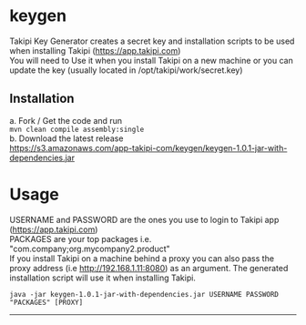 keygen
======

Takipi Key Generator creates a secret key and installation scripts to be used when installing Takipi (https://app.takipi.com)<br/>
You will need to Use it when you install Takipi on a new machine or you can update the key (usually located in /opt/takipi/work/secret.key)


Installation
-------------
a. Fork / Get the code and run<br/>
```mvn clean compile assembly:single```<br/>
b. Download the latest release<br/>
https://s3.amazonaws.com/app-takipi-com/keygen/keygen-1.0.1-jar-with-dependencies.jar

Usage
======
USERNAME and PASSWORD are the ones you use to login to Takipi app (https://app.takipi.com)<br/>
PACKAGES are your top packages i.e. "com.company;org.mycompany2.product"<br/>
If you install Takipi on a machine behind a proxy you can also pass the proxy address (i.e http://192.168.1.11:8080) 
as an argument. The generated installation script will use it when installing Takipi.

```java -jar keygen-1.0.1-jar-with-dependencies.jar USERNAME PASSWORD "PACKAGES" [PROXY]```

----------
